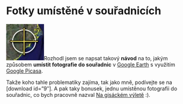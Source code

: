 <!--
title : Fotky umístěné v souřadnicích
author : Roman Ožana <ozana@omdesign.cz>
date : 5.10.2006 21:30:27
tags : GIS, google, GPS
-->

# Fotky umístěné v souřadnicích

<img class="alignright" style="display: inline; width: 102px; height: 98px;" title="Zaměřte svoje fotky do souřadnic" src="google-zamerovac.jpg" alt="Zaměřte svoje fotky do souřadnic" />Rozhodl jsem se napsat takový **návod** na to, jakým způsobem **umístit fotografie do souřadnic** v [Google Earth][1] s využitím [Google Picasa][2].

Takže koho tahle problematiky zajíma, tak jako mně, podívejte se na [download id=&#8221;9&#8243;]. A pak taky bonusek, jednu umístěnou fotografii do souřadnic, co bych pracovně nazval [Na gisáckém výletě][3] :).

 [1]: http://earth.google.com/ "Google Earth"
 [2]: http://picasa.google.com/ "Google Picasa"
 [3]: ostravice.kmz